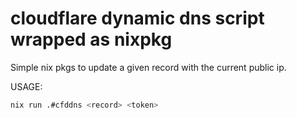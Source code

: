 # cloudflare dynamic dns script wrapped as nixpkg

Simple nix pkgs to update a given record with the current public ip.

USAGE:

```sh
nix run .#cfddns <record> <token>
```
